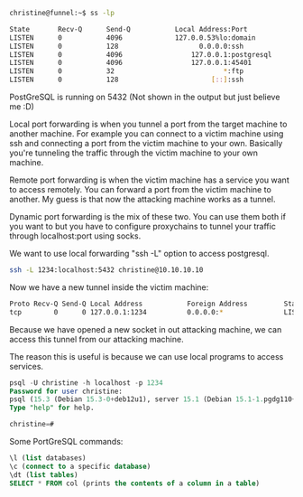 
```bash
christine@funnel:~$ ss -lp

State       Recv-Q      Send-Q           Local Address:Port
LISTEN      0           4096             127.0.0.53%lo:domain
LISTEN      0           128                    0.0.0.0:ssh
LISTEN      0           4096                 127.0.0.1:postgresql                
LISTEN      0           4096                 127.0.0.1:45401                     
LISTEN      0           32                           *:ftp
LISTEN      0           128                       [::]:ssh                   
```

PostGreSQL is running on 5432 (Not shown in the output but just believe me :D)

Local port forwarding is when you tunnel a port from the target machine to another machine. For example you can connect to a victim machine using ssh and connecting a port from the victim machine to your own. Basically you're tunneling the traffic through the victim machine to your own machine.

Remote port forwarding is when the victim machine has a service you want to access remotely. You can forward a port from the victim machine to another. My guess is that now the attacking machine works as a tunnel.

Dynamic port forwarding is the mix of these two. You can use them both if you want to but you have to configure proxychains to tunnel your traffic through localhost:port using socks.

We want to use local forwarding "ssh -L" option to access postgresql.

```bash 
ssh -L 1234:localhost:5432 christine@10.10.10.10
```

Now we have a new tunnel inside the victim machine:

```bash
Proto Recv-Q Send-Q Local Address           Foreign Address         State       PID/Program name    
tcp        0      0 127.0.0.1:1234          0.0.0.0:*               LISTEN      2142/ssh
```

Because we have opened a new socket in out attacking machine, we can access this tunnel from our attacking machine.

The reason this is useful is because we can use local programs to access services.

```sql 
psql -U christine -h localhost -p 1234 
Password for user christine: 
psql (15.3 (Debian 15.3-0+deb12u1), server 15.1 (Debian 15.1-1.pgdg110+1))
Type "help" for help.

christine=# 
```

Some PortGreSQL commands:
```sql 
\l (list databases)
\c (connect to a specific database)
\dt (list tables)
SELECT * FROM col (prints the contents of a column in a table)
```